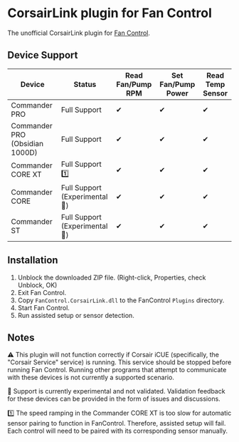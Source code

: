 ﻿# CorsairLink plugin for Fan Control

The unofficial CorsairLink plugin for [Fan Control](https://github.com/Rem0o/FanControl.Releases).

## Device Support

| Device                         | Status                         | Read Fan/Pump RPM | Set Fan/Pump Power | Read Temp Sensor |
| ------------------------------ | ------------------------------ | ----------------- | ------------------ | ---------------- |
| Commander PRO                  | Full Support                   | ✔                 | ✔                  | ✔                |
| Commander PRO (Obsidian 1000D) | Full Support                   | ✔                 | ✔                  | ✔                |
| Commander CORE XT              | Full Support 1️⃣                | ✔                 | ✔                  | ✔                |
| Commander CORE                 | Full Support (Experimental 🧪) | ✔                 | ✔                  | ✔                |
| Commander ST                   | Full Support (Experimental 🧪) | ✔                 | ✔                  | ✔                |

## Installation

1. Unblock the downloaded ZIP file. (Right-click, Properties, check Unblock, OK)
2. Exit Fan Control.
3. Copy `FanControl.CorsairLink.dll` to the FanControl `Plugins` directory.
4. Start Fan Control.
5. Run assisted setup or sensor detection.

## Notes

⚠ This plugin will not function correctly if Corsair iCUE (specifically, the "Corsair Service" service) is running. This service should be stopped before running Fan Control. Running other programs that attempt to communicate with these devices is not currently a supported scenario.

🧪 Support is currently experimental and not validated. Validation feedback for these devices can be provided in the form of issues and discussions.

1️⃣ The speed ramping in the Commander CORE XT is too slow for automatic sensor pairing to function in FanControl. Therefore, assisted setup will fail. Each control will need to be paired with its corresponding sensor manually.

